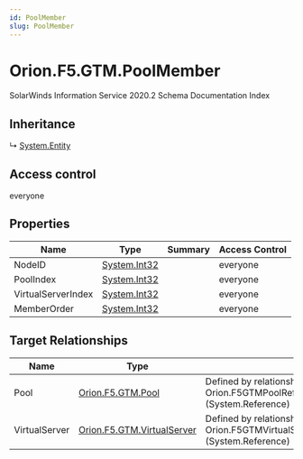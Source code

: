 ```yaml
---
id: PoolMember
slug: PoolMember
---
```


# Orion.F5.GTM.PoolMember

SolarWinds Information Service 2020.2 Schema Documentation Index

## Inheritance

↳ [System.Entity](./../System/Entity)

## Access control

everyone

## Properties

| Name | Type | Summary | Access Control |
| ------ | ------ | ------ | ------ |
| NodeID | [System.Int32](https://docs.microsoft.com/en-us/dotnet/api/system.int32) |  | everyone |
| PoolIndex | [System.Int32](https://docs.microsoft.com/en-us/dotnet/api/system.int32) |  | everyone |
| VirtualServerIndex | [System.Int32](https://docs.microsoft.com/en-us/dotnet/api/system.int32) |  | everyone |
| MemberOrder | [System.Int32](https://docs.microsoft.com/en-us/dotnet/api/system.int32) |  | everyone |

## Target Relationships

| Name | Type | Notes |
| ------ | ------ | ------ |
| Pool | [Orion.F5.GTM.Pool](./../Orion.F5.GTM/Pool) | Defined by relationship Orion.F5GTMPoolReferencePoolMembers (System.Reference) |
| VirtualServer | [Orion.F5.GTM.VirtualServer](./../Orion.F5.GTM/VirtualServer) | Defined by relationship Orion.F5GTMVirtualServerReferencePoolMembers (System.Reference) |


